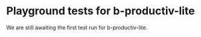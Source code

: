 # Playground tests for b-productiv-lite
We are still awaiting the first test run for b-productiv-lite.
